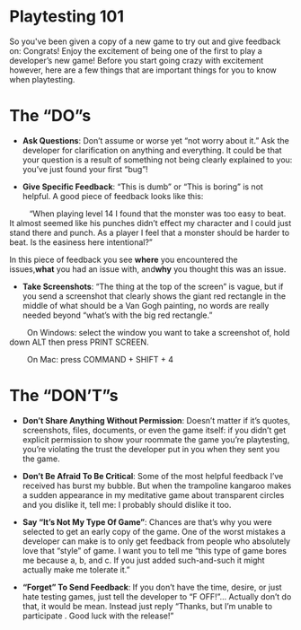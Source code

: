 # Playtesting 101

So you've been given a copy of a new game to try out and give feedback on: Congrats! Enjoy the excitement of being one of the first to play a developer’s new game! Before you start going crazy with excitement however, here are a few things that are important things for you to know when playtesting.


# The “DO”s

* <b>Ask Questions</b>: Don’t assume or worse yet “not worry about it.” Ask the developer for clarification on anything and everything. It could be that your question is a result of something not being clearly explained to you: you’ve just found your first “bug”!

* <b>Give Specific Feedback</b>: “This is dumb” or “This is boring” is not helpful. A good piece of feedback looks like this:

         “When playing level 14 I found that the monster was too easy to beat. It almost seemed like his punches didn’t effect my character and I could just stand there and punch. As a player I feel that a monster should be harder to beat. Is the easiness here intentional?”

In this piece of feedback you see <b>where</b> you encountered the issues,<b>what</b> you had an issue with, and<b>why</b> you thought this was an issue.


* <b>Take Screenshots</b>: “The thing at the top of the screen” is vague, but if you send a screenshot that clearly shows the giant red rectangle in the middle of what should be a Van Gogh painting, no words are really needed beyond “what’s with the big red rectangle.”

        On Windows: select the window you want to take a screenshot of, hold down ALT then press PRINT SCREEN.

        On Mac: press COMMAND + SHIFT + 4

# The “DON’T”s

* <b>Don’t Share Anything Without Permission</b>: Doesn’t matter if it’s quotes, screenshots, files, documents, or even the game itself: if you didn’t get explicit permission to show your roommate the game you’re playtesting, you’re violating the trust the developer put in you when they sent you the game.


* <b>Don’t Be Afraid To Be Critical</b>: Some of the most helpful feedback I’ve received has burst my bubble. But when the trampoline kangaroo makes a sudden appearance in my meditative game about transparent circles and you dislike it, tell me: I probably should dislike it too.

* <b>Say “It’s Not My Type Of Game”</b>: Chances are that’s why you were selected to get an early copy of the game. One of the worst mistakes a developer can make is to only get feedback from people who absolutely love that “style” of game. I want you to tell me “this type of game bores me because a, b, and c. If you just added such-and-such it might actually make me tolerate it.”

* <b>“Forget” To Send Feedback</b>: If you don’t have the time, desire, or just hate testing games, just tell the developer to “F OFF!”... Actually don’t do that, it would be mean. Instead just reply “Thanks, but I’m unable to participate . Good luck with the release!”